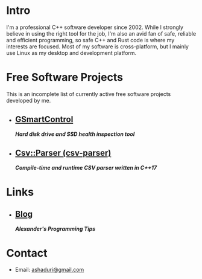 # Intro

I'm a professional C++ software developer since 2002. While I strongly believe in using the right tool for the job, I'm also an avid fan of safe, reliable and efficient programming, so safe C++ and Rust code is where my interests are focused. Most of my software is cross-platform, but I mainly use Linux as my desktop and development platform.

# Free Software Projects

This is an incomplete list of currently active free software projects developed by me.

- ## [GSmartControl](https://gsmartcontrol.shaduri.dev)
  ***Hard disk drive and SSD health inspection tool***

- ## [Csv::Parser (csv-parser)](https://github.com/ashaduri/csv-parser)
  ***Compile-time and runtime CSV parser written in C++17***

# Links

- ## [Blog](https://blog.shaduri.dev)
  ***Alexander's Programming Tips***

# Contact

- Email: [ashaduri@gmail.com](mailto:ashaduri@gmail.com)
